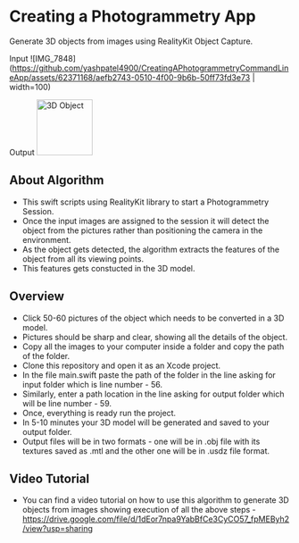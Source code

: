 # Creating a Photogrammetry App

Generate 3D objects from images using RealityKit Object Capture.

Input
![IMG_7848](https://github.com/yashpatel4900/CreatingAPhotogrammetryCommandLineApp/assets/62371168/aefb2743-0510-4f00-9b6b-50ff73fd3e73 | width=100)


Output
<img width="100" alt="3D Object" src="https://github.com/yashpatel4900/CreatingAPhotogrammetryCommandLineApp/assets/62371168/52f8b2f8-ea26-450c-b44f-c6cb89ba4123">



## About Algorithm 

- This swift scripts using RealityKit library to start a Photogrammetry Session.
- Once the input images are assigned to the session it will detect the object from the pictures rather than positioning the camera in the environment.
- As the object gets detected, the algorithm extracts the features of the object from all its viewing points.
- This features gets constucted in the 3D model.


## Overview

- Click 50-60 pictures of the object which needs to be converted in a 3D model.
- Pictures should be sharp and clear, showing all the details of the object.
- Copy all the images to your computer inside a folder and copy the path of the folder.
- Clone this repository and open it as an Xcode project.
- In the file main.swift paste the path of the folder in the line asking for input folder which is line number - 56.
- Similarly, enter a path location in the line asking for output folder which will be line number - 59.
- Once, everything is ready run the project.
- In 5-10 minutes your 3D model will be generated and saved to your output folder.
- Output files will be in two formats - one will be in .obj file with its textures saved as .mtl and the other one will be in .usdz file format.

## Video Tutorial

- You can find a video tutorial on how to use this algorithm to generate 3D objects from images showing execution of all the above steps - https://drive.google.com/file/d/1dEor7npa9YabBfCe3CyCO57_fpMEByh2/view?usp=sharing
